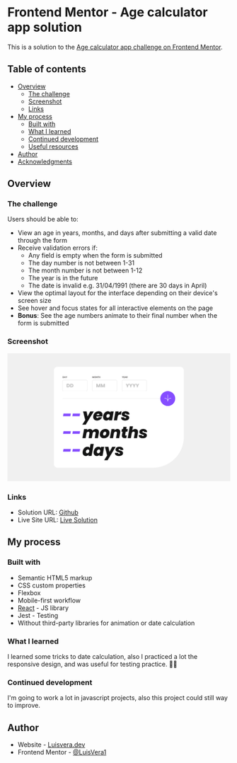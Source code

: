 # Frontend Mentor - Age calculator app solution

This is a solution to the
[Age calculator app challenge on Frontend Mentor](https://www.frontendmentor.io/challenges/age-calculator-app-dF9DFFpj-Q).

## Table of contents

- [Overview](#overview)
  - [The challenge](#the-challenge)
  - [Screenshot](#screenshot)
  - [Links](#links)
- [My process](#my-process)
  - [Built with](#built-with)
  - [What I learned](#what-i-learned)
  - [Continued development](#continued-development)
  - [Useful resources](#useful-resources)
- [Author](#author)
- [Acknowledgments](#acknowledgments)

## Overview

### The challenge

Users should be able to:

- View an age in years, months, and days after submitting a valid date through
  the form
- Receive validation errors if:
  - Any field is empty when the form is submitted
  - The day number is not between 1-31
  - The month number is not between 1-12
  - The year is in the future
  - The date is invalid e.g. 31/04/1991 (there are 30 days in April)
- View the optimal layout for the interface depending on their device's screen
  size
- See hover and focus states for all interactive elements on the page
- **Bonus**: See the age numbers animate to their final number when the form is
  submitted

### Screenshot

![](./public/screenshot.png)

### Links

- Solution URL:
  [Github](https://github.com/LuisVera1/FrontendMentor-AgeCalculatorApp)
- Live Site URL:
  [Live Solution](https://frontend-mentor-age-calculator-app-sooty.vercel.app/)

## My process

### Built with

- Semantic HTML5 markup
- CSS custom properties
- Flexbox
- Mobile-first workflow
- [React](https://reactjs.org/) - JS library
- Jest - Testing
- Without third-party libraries for animation or date calculation

### What I learned

I learned some tricks to date calculation, also I practiced a lot the responsive design, and was useful for testing practice. 👍🏻

### Continued development

I'm going to work a lot in javascript projects, also this project could still way to improve.


## Author

- Website - [Luisvera.dev](https://www.luisvera.dev)
- Frontend Mentor -
  [@LuisVera1](https://www.frontendmentor.io/profile/LuisVera1)
